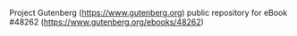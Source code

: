 Project Gutenberg (https://www.gutenberg.org) public repository for eBook #48262 (https://www.gutenberg.org/ebooks/48262)
